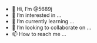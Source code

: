 - 👋 Hi, I’m @5689j
- 👀 I’m interested in ...
- 🌱 I’m currently learning ...
- 💞️ I’m looking to collaborate on ...
- 📫 How to reach me ...

<!---
5689j/5689j is a ✨ special ✨ repository because its `README.md` (this file) appears on your GitHub profile.
You can click the Preview link to take a look at your changes.
--->
